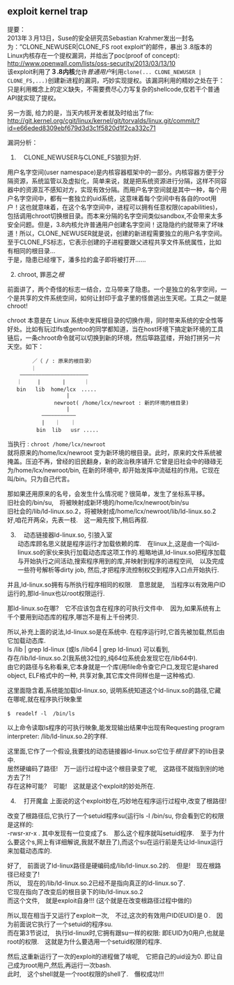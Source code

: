 ## exploit kernel trap

提要：    
2013年３月13日，Suse的安全研究员Sebastian Krahmer发出一封名为：”CLONE_NEWUSER|CLONE_FS root exploit“的邮件，暴出３.8版本的Linux内核存在一个提权漏洞，并给出了poc(proof of concept):    
http://www.openwall.com/lists/oss-security/2013/03/13/10    
该exploit利用了**３.8内核**允许*普通用户*利用`clone(... CLONE_NEWUSER | CLONE_FS,...)`创建新进程的漏洞，巧妙实现提权。该漏洞利用的精妙之处在于：只是利用概念上的定义缺失，不需要费尽心力写复杂的shellcode,仅若干个普通API就实现了提权。    

另一方面, 给力的是，当天内核开发者就及时给出了fix:    
http://git.kernel.org/cgit/linux/kernel/git/torvalds/linux.git/commit/?id=e66eded8309ebf679d3d3c1f5820d1f2ca332c71    


漏洞分析：    

1. 　CLONE_NEWUSER与CLONE_FS狼狈为奸.    

用户名字空间(user namespace)是内核容器框架中的一部分。内核容器方便于分隔资源，系统监管以及虚拟化，简单来说，就是把系统资源进行分隔，这样不同容器中的资源互不感知对方，实现有效分隔。而用户名字空间就是其中一种，每个用户名字空间中，都有一套独立的uid系统，这意味着每个空间中有各自的root用户！这也就意味着，在这个名字空间中，进程可以拥有任意权限(capabilities)，包括调用chroot切换根目录。而本来分隔的名字空间类似sandbox,不会带来太多安全问题。但是，3.8内核允许普通用户创建名字空间！这隐隐约约就带来了坏味道！所以，CLONE_NEWUSER就是说，创建的新进程需要独立的用户名字空间。至于CLONE_FS标志，它表示创建的子进程要跟父进程共享文件系统属性，比如有相同的根目录...    
于是，隐患已经埋下，潘多拉的盒子即将被打开......    

2.  chroot, 罪恶之*根*    

前面讲了，两个奇怪的标志一结合，立马带来了隐患。一个是独立的名字空间，一个是共享的文件系统空间，如何让封印于盒子里的怪兽逃出生天呢。工具之一就是chroot!    

chroot 本意是在 Linux 系统中发挥根目录的切换作用，同时带来系统的安全性等好处。比如有玩过lfs或gentoo的同学都知道，当在host环境下搞定新环境的工具链后，一条chroot命令就可以切换到新的环境，然后筚路蓝缕，开始打拼另一片天空。如下：    
```
　　　   ／（ / : 原来的根目录）
　　　　 ｜
    ——————————————————————
   ｜     |       |　　　 ｜
   bin   lib  home/lcx　.....
                   |
               newroot( /home/lcx/newroot : 新的环境的根目录)
                   |
           ———————————
           |　　｜　　｜
　　      bin  lib   usr .....
```
当执行 : `chroot /home/lcx/newroot`    
就将原来的/home/lcx/newroot 变为新环境的根目录。此时，原来的文件系统被掩盖。压迫不再，曾经的旧民翻身，新的政治秩序铺开.它曾是旧社会中的碌碌无为/home/lcx/newroot/bin, 在新的环境中, 却开始发挥中流砥柱的作用。它现在叫/bin。只为自己代言。    

那如果还用原来的名号，会发生什么情况呢？很简单，发生了坐标系平移。    
旧社会的/bin/su,　将被映射成新环境的/home/lcx/newroot/bin/su    
旧社会的/lib/ld-linux.so.2，将被映射成/home/lcx/newroot/lib/ld-linux.so.2    
好,咱花开两朵，先表一枝.　这一厢先按下,稍后再叙.    

3. 　动态链接器ld-linux.so, 引狼入室    
动态库顾名思义就是程序运行才加载依赖的库.　在linux上,这是由一个叫ld-linux.so的家伙来执行加载动态库这项工作的.粗略地讲,ld-linux.so把程序加载与开始执行之间活动,搜索程序用到的库,并映射到程序的进程空间,　以及完成一些符号解析等dirty job, 然后,才把程序流控制权交到程序入口点开始执行.    

并且,ld-linux.so拥有与所执行程序相同的权限.　意思就是,　当程序以有效用户ID运行的,那ld-linux也以root权限运行.    

那ld-linux.so在哪?　它不应该包含在程序的可执行文件中.　因为,如果系统有上千个要用到动态库的程序,哪岂不是有上千份拷贝.    

所以,补充上面的说法,ld-linux.so是在系统中. 在程序运行时,它首先被加载,然后由它加载动态库.    
ls /lib | grep ld-linux (或ls /lib64 | grep ld-linux) 可以看到,    
存在/lib/ld-linux.so.2(我系统32位的,纯64位系统会发现它在/lib64中).    
由它的路径与名称看来,它本身就是一个库(用file命令查它户口,发现它是shared object, ELF格式中的一种, 共享对象,其它库文件同样也是一这种格式).    

这里面隐含着,系统能加载ld-linux.so, 说明系统知道这个ld-linux.so的路径,它藏在哪呢,就在程序执行映象里    
```
$　readelf -l  /bin/ls
```
以上命令读取ls程序的可执行映象,能发现输出结果中出现有Requesting program interpreter: /lib/ld-linux.so.2的字样.    

这里面,它作了一个假设,我要找的动态链接器ld-linux.so它位于*根目录*下的lib目录中.    
居然硬编码了路径!　万一运行过程中这个根目录变了呢,　这路径不就指到别的地方去了?!    
存在这种可能?　可能!　这就是这个exploit的妙处所在.    

4. 　打开魔盒
上面说的这个exploit妙在,巧妙地在程序运行过程中,改变了根路径!    

改变了根路径后,它执行了一个setuid程序su(运行ls -l /bin/su,  你会看到它的权限是这样的:    
-rwsr-xr-x . 其中发现有一位变成了s.　那么这个程序就叫setuid程序.　至于为什么要这个s,网上有详细解说,我就不献丑了),而这个su在运行前是先让ld-linux运行来加载动态库的.    

好了,　前面说了ld-linux路径是硬编码成/lib/ld-linux.so.2的.　但是!　现在根路径已经变了!    
所以,　现在的/lib/ld-linux.so.2已经不是指向真正的ld-linux.so了.    
它现在指向了改变后的根目录下的lib/ld-linux.so.2    
而这个文件,　就是exploit自身!!! (这个就是在改变根路径过程中做的)    

所以,现在相当于又运行了exploit一次,　不过,这次的有效用户ID(EUID)是０.　因为前面说它执行了一个setuid的程序su.    
而在第3节说过,　执行ld-linux时,它拥有跟su一样的权限: 即EUID为0用户,也就是root的权限.　这就是为什么要选用一个setuid权限的程序.    

然后,这重新运行了一次的exploit的进程做了啥呢,　它把自己的uid设为0. 即让自己成为root用户,然后,再运行一次bash.    
此时,　这个shell就是一个root权限的shell了.　僭权成功!!!    



